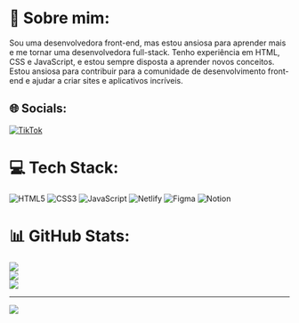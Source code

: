# 💫 Sobre mim:

Sou uma desenvolvedora front-end, mas estou ansiosa para aprender mais e me tornar uma desenvolvedora full-stack. Tenho experiência em HTML, CSS e JavaScript, e estou sempre disposta a aprender novos conceitos.<br>
Estou ansiosa para contribuir para a comunidade de desenvolvimento front-end e ajudar a criar sites e aplicativos incríveis.<br>


## 🌐 Socials:
[![TikTok](https://img.shields.io/badge/TikTok-%23000000.svg?logo=TikTok&logoColor=white)](https://tiktok.com/@encantadoradecodigo) 

# 💻 Tech Stack:
![HTML5](https://img.shields.io/badge/html5-%23E34F26.svg?style=for-the-badge&logo=html5&logoColor=white) ![CSS3](https://img.shields.io/badge/css3-%231572B6.svg?style=for-the-badge&logo=css3&logoColor=white) ![JavaScript](https://img.shields.io/badge/javascript-%23323330.svg?style=for-the-badge&logo=javascript&logoColor=%23F7DF1E) ![Netlify](https://img.shields.io/badge/netlify-%23000000.svg?style=for-the-badge&logo=netlify&logoColor=#00C7B7) ![Figma](https://img.shields.io/badge/figma-%23F24E1E.svg?style=for-the-badge&logo=figma&logoColor=white) ![Notion](https://img.shields.io/badge/Notion-%23000000.svg?style=for-the-badge&logo=notion&logoColor=white)
# 📊 GitHub Stats:
![](https://github-readme-stats.vercel.app/api?username=DhabiaRamos&theme=dark&hide_border=false&include_all_commits=false&count_private=false)<br/>
![](https://github-readme-streak-stats.herokuapp.com/?user=DhabiaRamos&theme=dark&hide_border=false)<br/>
![](https://github-readme-stats.vercel.app/api/top-langs/?username=DhabiaRamos&theme=dark&hide_border=false&include_all_commits=false&count_private=false&layout=compact)

---
[![](https://visitcount.itsvg.in/api?id=DhabiaRamos&icon=2&color=5)](https://visitcount.itsvg.in)

<!-- Proudly created with GPRM ( https://gprm.itsvg.in ) -->
